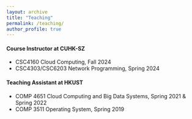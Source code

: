 ```yaml
---
layout: archive
title: "Teaching"
permalink: /teaching/
author_profile: true
---
```


#### Course Instructor at CUHK-SZ

- CSC4160 Cloud Computing, Fall 2024
- CSC4303/CSC6203 Network Programming, Spring 2024

#### Teaching Assistant at HKUST

- COMP 4651 Cloud Computing and Big Data Systems, Spring 2021 & Spring 2022
- COMP 3511 Operating System, Spring 2019


